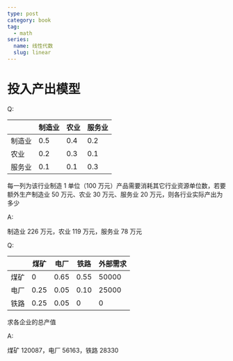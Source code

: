 ```yaml
---
type: post
category: book
tag:
  - math
series:
  name: 线性代数
  slug: linear
---
```


# 投入产出模型

Q:

|        | 制造业 | 农业 | 服务业 |
| ------ | ------ | ---- | ------ |
| 制造业 | 0.5    | 0.4  | 0.2    |
| 农业   | 0.2    | 0.3  | 0.1    |
| 服务业 | 0.1    | 0.1  | 0.3    |

每一列为该行业制造 1 单位（100 万元）产品需要消耗其它行业资源单位数，若要额外生产制造业 50 万元、农业 30 万元、服务业 20 万元，则各行业实际产出为多少

A:

制造业 226 万元，农业 119 万元，服务业 78 万元

Q:

|      | 煤矿 | 电厂 | 铁路 | 外部需求 |
| ---- | ---- | ---- | ---- | -------- |
| 煤矿 | 0    | 0.65 | 0.55 | 50000    |
| 电厂 | 0.25 | 0.05 | 0.10 | 25000    |
| 铁路 | 0.25 | 0.05 | 0    | 0        |

求各企业的总产值

A:

煤矿 120087，电厂 56163，铁路 28330
